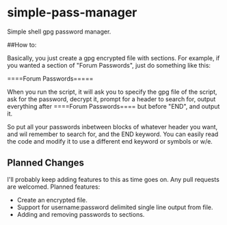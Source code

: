 # simple-pass-manager
Simple shell gpg password manager. 

##How to: 

Basically, you just create a gpg encrypted file with sections. 
For example, if you wanted a section of "Forum Passwords", 
just do something like this: 

====Forum Passwords=====

When you run the script, it will ask you to specify the gpg file
of the script, ask for the password, decrypt it, prompt for a 
header to search for, output everything after ====Forum Passwords====
but before "END", and output it. 

So put all your passwords inbetween blocks of whatever header you want, 
and wil remember to search for, and the END keyword. You can easily read
the code and modify it to use a different end keyword or symbols or w/e. 

## Planned Changes
I'll probably keep adding features to this as time goes on. Any pull requests
are welcomed. Planned features: 

* Create an encrypted file. 
* Support for username:password delimited single line output from file. 
* Adding and removing passwords to sections. 
